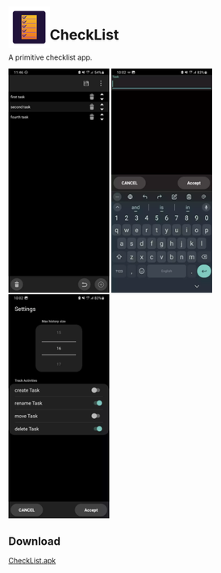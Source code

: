 <img width="82" align="left" src="https://raw.githubusercontent.com/kryptonbutterfly/CheckList/master/app/src/main/res/mipmap-xxhdpi/ic_launcher.webp"/>

# CheckList

A primitive checklist app.

<div>
    <img src="https://raw.githubusercontent.com/kryptonbutterfly/CheckList/master/md/Screenshot_CheckList.webp" width="200"/>
    <img src="https://raw.githubusercontent.com/kryptonbutterfly/CheckList/master/md/Screenshot_Edit_Task.webp" width="200"/>
    <img src="https://raw.githubusercontent.com/kryptonbutterfly/CheckList/master/md/Screenshot_Settings.webp" width="200"/>
</div>

## Download
[CheckList.apk](https://github.com/kryptonbutterfly/CheckList/releases/download/v2.1.0/CheckList.apk)
